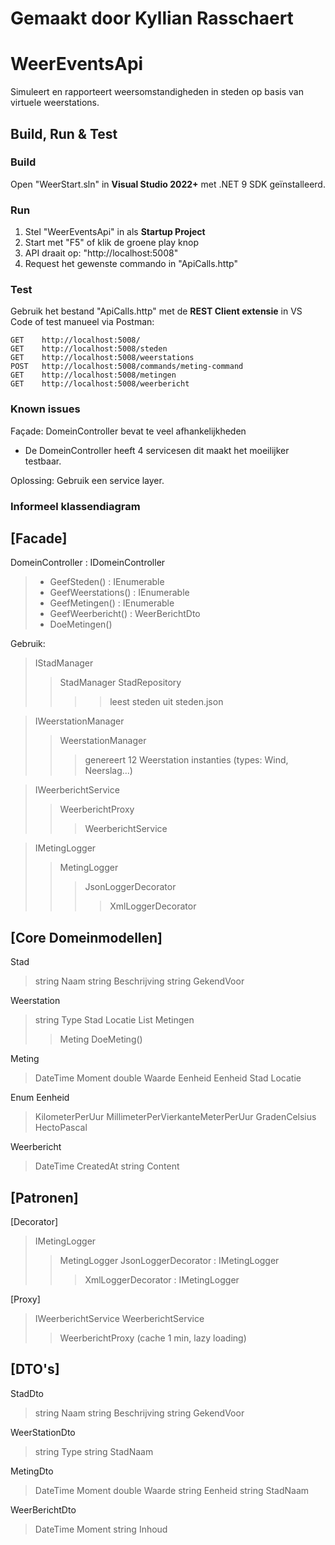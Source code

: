 # Gemaakt door Kyllian Rasschaert
# WeerEventsApi

Simuleert en rapporteert weersomstandigheden in steden op basis van virtuele weerstations.


## Build, Run & Test

### Build
Open "WeerStart.sln" in **Visual Studio 2022+** met .NET 9 SDK geïnstalleerd.

### Run
1. Stel "WeerEventsApi" in als **Startup Project**
2. Start met "F5" of klik de groene play knop
3. API draait op: "http://localhost:5008"
4. Request het gewenste commando in "ApiCalls.http"

### Test
Gebruik het bestand "ApiCalls.http" met de **REST Client extensie** in VS Code of test manueel via Postman:

```http
GET    http://localhost:5008/
GET    http://localhost:5008/steden
GET    http://localhost:5008/weerstations
POST   http://localhost:5008/commands/meting-command
GET    http://localhost:5008/metingen
GET    http://localhost:5008/weerbericht
```
### Known issues
Façade: DomeinController bevat te veel afhankelijkheden
- De DomeinController heeft 4 servicesen dit maakt het moeilijker testbaar.

Oplossing: Gebruik een service layer.

### Informeel klassendiagram

[Facade]
------------------------------------
DomeinController : IDomeinController
>+ GeefSteden() : IEnumerable<StadDto>
>+ GeefWeerstations() : IEnumerable<WeerStationDto>
>+ GeefMetingen() : IEnumerable<MetingDto>
>+ GeefWeerbericht() : WeerBerichtDto
>+ DoeMetingen()

Gebruik:
> IStadManager
>>StadManager
>>StadRepository
>>>>leest steden uit steden.json

>IWeerstationManager
>>WeerstationManager
>>>genereert 12 Weerstation instanties (types: Wind, Neerslag...)

>IWeerberichtService
>>WeerberichtProxy
>>>WeerberichtService

>IMetingLogger
>>MetingLogger
>>>JsonLoggerDecorator
>>>>XmlLoggerDecorator


[Core Domeinmodellen]
------------------------------------
Stad
>string Naam
>string Beschrijving
>string GekendVoor

Weerstation
>string Type
>Stad Locatie
>List<Meting> Metingen
>>Meting DoeMeting()

Meting
>DateTime Moment
>double Waarde
>Eenheid Eenheid
>Stad Locatie

Enum Eenheid
>KilometerPerUur
>MillimeterPerVierkanteMeterPerUur
>GradenCelsius
>HectoPascal

Weerbericht
>DateTime CreatedAt
>string Content


[Patronen]
------------------------------------

[Decorator]
>IMetingLogger
>>MetingLogger
>>JsonLoggerDecorator : IMetingLogger
>>>XmlLoggerDecorator : IMetingLogger

[Proxy]
>IWeerberichtService
>WeerberichtService
>>WeerberichtProxy (cache 1 min, lazy loading)


[DTO's]
------------------------------------
StadDto
>string Naam
>string Beschrijving
>string GekendVoor

WeerStationDto
>string Type
>string StadNaam

MetingDto
>DateTime Moment
>double Waarde
>string Eenheid
>string StadNaam

WeerBerichtDto
>DateTime Moment
>string Inhoud
